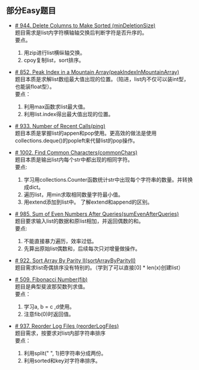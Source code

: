 ## 部分Easy题目

* [# 944. Delete Columns to Make Sorted (minDeletionSize)](https://leetcode.com/problems/delete-columns-to-make-sorted/)  
题目需求是list内字符横轴轴交换后判断字符是否升序的。  
要点。
    1. 用zip进行list横纵轴交换。
    2. cpoy复制list，sort排序。


* [# 852. Peak Index in a Mountain Array(peakIndexInMountainArray)](https://leetcode.com/problems/peak-index-in-a-mountain-array/)  
题目本质是求解list数组最大值出现的位置。（陷进，list内不仅可以装int型，也能装float型）。  
要点：
    1. 利用max函数求list最大值。
    2. 利用list.index得出最大值出现的位置。
    
* [# 933. Number of Recent Calls(ping)](https://leetcode.com/problems/number-of-recent-calls/)  
题目本质是掌握list的appen和pop使用。更高效的做法是使用collections.deque()的popleft来代替list的pop操作。 

* [# 1002. Find Common Characters(commonChars)](https://leetcode.com/problems/find-common-characters/)  
题目本质是输出list内每个str中都出现的相同字符。  
要点:
    1. 学习用collections.Counter函数统计str中出现每个字符串的数量。并转换成dict。
    2. 遍历list，用min求取相同数量字符最小值。
    3. 用extend添加到list中。 了解extend和append的区别。

* [# 985. Sum of Even Numbers After Queries(sumEvenAfterQueries)](https://leetcode.com/problems/sum-of-even-numbers-after-queries/)  
题目要求输入list的数据和原list相加，并返回偶数的和。  
要点:
    1. 不能直接暴力遍历，效率过低。
    2. 先算出原始list偶数和，后续每次只对增量做操作。 


* [# 922. Sort Array By Parity II(sortArrayByParityII)](https://leetcode.com/problems/sort-array-by-parity-ii/)  
题目需求list奇偶排序没有特别的。（学到了可以直接[0] * len(x)创建list）  


* [# 509. Fibonacci Number(fib)](https://leetcode.com/problems/fibonacci-number/)  
题目是典型斐波那契数列求值。  
要点：
    1. 学习a, b = c ,d使用。
    2. 注意fib(0)时返回值。
    
* [# 937. Reorder Log Files (reorderLogFiles)](https://leetcode.com/problems/reorder-log-files/)  
题目需求，按要求对list内部字符串排序  
要点：
    1. 利用split(" ", 1)把字符串分成两份。
    2. 利用sorted和key对字符串排序。